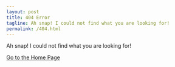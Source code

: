 ```yaml
---
layout: post
title: 404 Error
tagline: Ah snap! I could not find what you are looking for!
permalink: /404.html
---
```


Ah snap! I could not find what you are looking for!

[Go to the Home Page](/)
